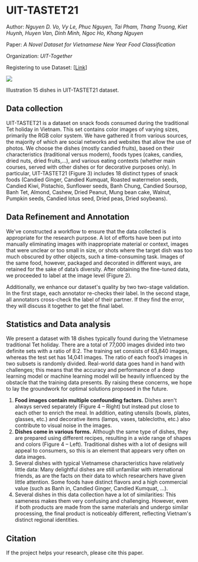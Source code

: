 # UIT-TASTET21

Author: *Nguyen D. Vo, Vy Le, Phuc Nguyen, Tai Pham, Thang Truong, Kiet Huynh, Huyen Van, Dinh Minh, Ngoc Ho, Khang Nguyen*

Paper: *A Novel Dataset for Vietnamese New Year Food Classification*

Organization: *UIT-Together*

Registering to use Dataset: [[Link](https://forms.gle/FymxNLdN44oAjUjdA)]

![](https://i.imgur.com/EnGKnLs.jpg)

Illustration 15 dishes in UIT-TASTET21 dataset.


## Data collection
UIT-TASTET21 is a dataset on snack foods consumed during the traditional Tet holiday in Vietnam. This set contains color images of varying sizes, primarily the RGB color system. We have gathered it from various sources, the majority of which are social networks and websites that allow the use of photos. We choose the dishes (mostly candied fruits), based on their characteristics (traditional versus modern), foods types (cakes, candies, dried nuts, dried fruits,...), and various eating contexts (whether main courses, served with other dishes or for decorative purposes only). In particular, UIT-TASTET21 (Figure 3) includes 18 distinct types of snack foods (Candied Ginger, Candied Kumquat, Roasted watermelon seeds, Candied Kiwi, Pistachio, Sunflower seeds, Banh Chung,  Candied Soursop, Banh Tet, Almond, Cashew, Dried Peanut, Mung bean cake, Walnut,  Pumpkin seeds, Candied lotus seed, Dried peas, Dried soybeans).

## Data Refinement and Annotation
We've constructed a workflow to ensure that the data collected is appropriate for the research purpose. A lot of efforts have been put into manually eliminating images with inappropriate material or context, images that were unclear or too small in size, or shots where the target dish was too much obscured by other objects, such a time-consuming task. Images of the same food, however, packaged and decorated in different ways, are retained for the sake of data’s diversity. After obtaining the fine-tuned data, we proceeded to label at the image level (Figure 2).

Additionally, we enhance our dataset's quality by two two-stage validation. In the first stage, each annotator re-checks their label. In the second stage, all annotators cross-check the label of their partner. If they find the error, they will discuss it together to get the final label.




## Statistics and Data analysis
We present a dataset with 18 dishes typically found during the Vietnamese traditional Tet holiday. There are a total of 77,000 images divided into two definite sets with a ratio of 8:2. The training set consists of 63,840 images, whereas the test set has 14,041 images. The ratio of each food’s images in two subsets is randomly divided. Real-world data goes hand in hand with challenges; this means that the accuracy and performance of a deep learning model or machine learning model will be heavily influenced by the obstacle that the training data presents. By raising these concerns, we hope to lay the groundwork for optimal solutions proposed in the future.  
1. **Food images contain multiple confounding factors.** Dishes aren't always served separately (Figure 4 – Right) but instead put close to each other to enrich the meal. In addition, eating utensils (bowls, plates, glasses, etc.) and decorative items (lamps, vases, tablecloths, etc.) also contribute to visual noise in the images.
2. **Dishes come in various forms.**  Although the same type of dishes, they are prepared using different recipes, resulting in a wide range of shapes and colors (Figure 4 – Left). Traditional dishes with a lot of designs will appeal to consumers, so this is an element that appears very often on data images.
3. Several dishes with typical Vietnamese characteristics have relatively little data: Many delightful dishes are still unfamiliar with international friends, as are the facts on their data to which researchers have given little attention. Some foods have distinct flavors and a high commercial value (such as Banh in, Candied Ginger, Candied Kumquat, ...).
4. Several dishes in this data collection have a lot of similarities: This sameness makes them very confusing and challenging. However, even if both products are made from the same materials and undergo similar processing, the final product is noticeably different, reflecting Vietnam's distinct regional identities. 

## Citation
If the project helps your research, please cite this paper.

```


```
